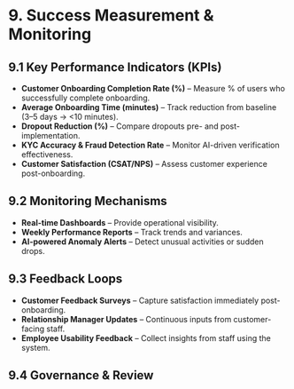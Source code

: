 # 9. Success Measurement & Monitoring

## **9.1 Key Performance Indicators (KPIs)**
- **Customer Onboarding Completion Rate (%)** – Measure % of users who successfully complete onboarding.  
- **Average Onboarding Time (minutes)** – Track reduction from baseline (3–5 days → <10 minutes).  
- **Dropout Reduction (%)** – Compare dropouts pre- and post-implementation.  
- **KYC Accuracy & Fraud Detection Rate** – Monitor AI-driven verification effectiveness.  
- **Customer Satisfaction (CSAT/NPS)** – Assess customer experience post-onboarding.  

## **9.2 Monitoring Mechanisms**
- **Real-time Dashboards** – Provide operational visibility.  
- **Weekly Performance Reports** – Track trends and variances.  
- **AI-powered Anomaly Alerts** – Detect unusual activities or sudden drops.  

## **9.3 Feedback Loops**
- **Customer Feedback Surveys** – Capture satisfaction immediately post-onboarding.  
- **Relationship Manager Updates** – Continuous inputs from customer-facing staff.  
- **Employee Usability Feedback** – Collect insights from staff using the system.  

## **9.4 Governance & Review**
